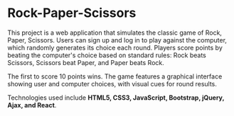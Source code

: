 # Rock-Paper-Scissors

This project is a web application that simulates the classic game of Rock, Paper, Scissors. Users can sign up and log in to play against the computer, which randomly generates its choice each round. Players score points by beating the computer's choice based on standard rules: Rock beats Scissors, Scissors beat Paper, and Paper beats Rock.

The first to score 10 points wins. The game features a graphical interface showing user and computer choices, with visual cues for round results.

Technologies used include **HTML5, CSS3, JavaScript, Bootstrap, jQuery, Ajax, and React**.
